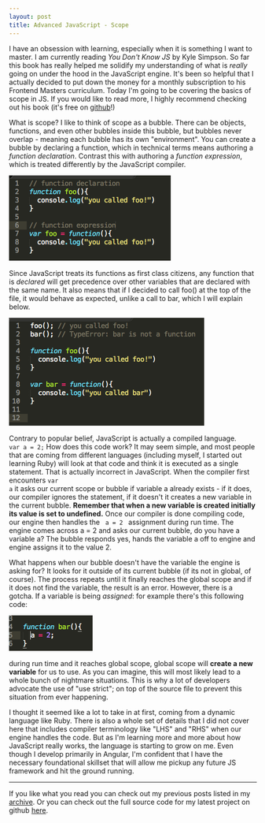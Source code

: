 ```yaml
---
layout: post
title: Advanced JavaScript - Scope
---
```


I have an obsession with learning, especially when it is something I want to master. I am currently reading *You Don't Know JS* by Kyle Simpson. So far this book has really helped me solidify my understanding of what is *really* going on under the hood in the JavaScript engine. It's been so helpful that I actually decided to put down the money for a monthly subscription to his Frontend Masters curriculum. Today I'm going to be covering the basics of scope in JS. If you would like to read more, I highly recommend checking out his book (it's free on <a href="https://github.com/getify/You-Dont-Know-JS" target="_blank">github</a>!)

What is scope? I like to think of scope as a bubble. There can be objects, functions, and even other bubbles inside this bubble, but bubbles never overlap - meaning each bubble has its own "environment". You can create a bubble by declaring a function, which in technical terms means authoring a *function declaration*. Contrast this with authoring a *function expression*, which is treated differently by the JavaScript compiler.

![Alt text](/assets/ss19.png)

Since JavaScript treats its functions as first class citizens, any function that is *declared* will get precedence over other variables that are declared with the same name. It also means that if I decided to call foo() at the top of the file, it would behave as expected, unlike a call to bar, which I will explain below.

![Alt text](/assets/ss21.png)

Contrary to popular belief, JavaScript is actually a compiled language.<br>
<code>var a = 2;</code> 
How does this code work? It may seem simple, and most people that are coming from different languages (including myself, I started out learning Ruby) will look at that code and think it is executed as a single statement. That is actually incorrect in JavaScript. When the compiler first encounters <code>var a</code> it asks our current scope or bubble if variable a already exists - if it does, our compiler ignores the statement, if it doesn't it creates a new variable in the current bubble. **Remember that when a new variable is created initially its value is set to undefined.** Once our compiler is done compiling code, our engine then handles the <code> a = 2 </code> assignment during run time. The engine comes across a = 2 and asks our current bubble, do you have a variable a? The bubble responds yes, hands the variable a off to engine and engine assigns it to the value 2.

What happens when our bubble doesn't have the variable the engine is asking for? It looks for it outside of its current bubble (if its not in global, of course). The process repeats until it finally reaches the global scope and if it does not find the variable, the result is an error. However, there is a gotcha. If a variable is being *assigned*: for example there's this following code: 

![Alt text](/assets/ss20.png)

during run time and it reaches global scope, global scope will **create a new variable** for us to use. As you can imagine, this will most likely lead to a whole bunch of nightmare situations. This is why a lot of developers advocate the use of "use strict"; on top of the source file to prevent this situation from ever happening.


I thought it seemed like a lot to take in at first, coming from a dynamic language like Ruby. There is also a whole set of details that I did not cover here that includes compiler terminology like "LHS" and "RHS" when our engine handles the code. But as I'm learning more and more about how JavaScript really works, the language is starting to grow on me. Even though I develop primarily in Angular, I'm confident that I have the necessary foundational skillset that will allow me pickup any future JS framework and hit the ground running.

______________
If you like what you read you can check out my previous posts listed in my [archive](https://jamesnvk.github.io/archives/). Or you can check out the full source code for my latest project on github [here](https://github.com/jamesnvk/openhealth).



